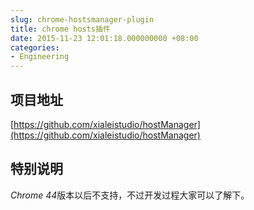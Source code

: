 ```yaml
---
slug: chrome-hostsmanager-plugin
title: chrome hosts插件
date: 2015-11-23 12:01:18.000000000 +08:00
categories:
- Engineering
---
```

## 项目地址
[https://github.com/xialeistudio/hostManager](https://github.com/xialeistudio/hostManager)
## 特别说明
*Chrome 44*版本以后不支持，不过开发过程大家可以了解下。